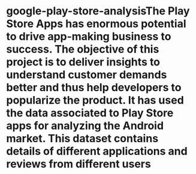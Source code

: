 # google-play-store-analysisThe Play Store Apps has enormous potential to drive app-making business to success. The objective of this project is to deliver insights to understand customer demands better and thus help developers to popularize the product. It has used the data associated to Play Store apps for analyzing the Android market. This dataset contains details of different applications and reviews from different users
